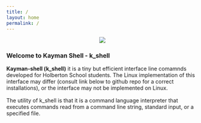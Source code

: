 ```yaml
---
title: /
layout: home
permalink: /
---
```

<p align="center"> <img src = "https://hotemoji.com/images/emoji/8/1xbdigiqloc38.png" /></p>
<h1 style="font-size: 16px">Welcome to Kayman Shell - k_shell</h1>

<div style="margin-top: 16px"><b>Kayman-shell (k_shell)</b> it is a tiny but efficient interface line comamnds developed for Holberton School students. The Linux implementation of this interface may differ (consult link below to github repo for a correct installations), or the interface may not be implemented on Linux.</div>

<p style="margin-top: 16px">The utility of k_shell is that it is a command language interpreter that executes commands read from a command line string, standard input, or a specified file.</p>



